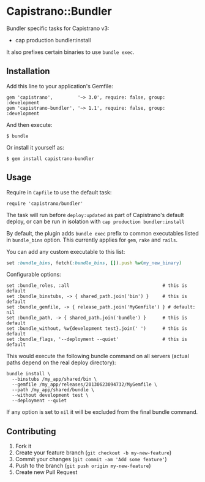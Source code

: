 # Capistrano::Bundler

Bundler specific tasks for Capistrano v3:

   * cap production bundler:install

It also prefixes certain binaries to use `bundle exec`.

## Installation

Add this line to your application's Gemfile:

    gem 'capistrano',         '~> 3.0', require: false, group: :development
    gem 'capistrano-bundler', '~> 1.1', require: false, group: :development

And then execute:

    $ bundle

Or install it yourself as:

    $ gem install capistrano-bundler

## Usage

Require in `Capfile` to use the default task:

    require 'capistrano/bundler'

The task will run before `deploy:updated` as part of Capistrano's default deploy, or can be run in isolation with `cap production bundler:install`

By default, the plugin adds `bundle exec` prefix to common executables listed in `bundle_bins` option. This currently applies for `gem`, `rake` and `rails`.

You can add any custom executable to this list:
```ruby
set :bundle_bins, fetch(:bundle_bins, []).push %w(my_new_binary)
```

Configurable options:

    set :bundle_roles, :all                                  # this is default
    set :bundle_binstubs, -> { shared_path.join('bin') }     # this is default
    set :bundle_gemfile, -> { release_path.join('MyGemfile') } # default: nil
    set :bundle_path, -> { shared_path.join('bundle') }      # this is default
    set :bundle_without, %w{development test}.join(' ')      # this is default
    set :bundle_flags, '--deployment --quiet'                # this is default

This would execute the following bundle command on all servers
(actual paths depend on the real deploy directory):

    bundle install \
      --binstubs /my_app/shared/bin \
      --gemfile /my_app/releases/20130623094732/MyGemfile \
      --path /my_app/shared/bundle \
      --without development test \
      --deployment --quiet

If any option is set to `nil` it will be excluded from the final bundle command.

## Contributing

1. Fork it
2. Create your feature branch (`git checkout -b my-new-feature`)
3. Commit your changes (`git commit -am 'Add some feature'`)
4. Push to the branch (`git push origin my-new-feature`)
5. Create new Pull Request
